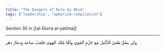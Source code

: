 ```yaml
---
title: "The Dangers of Rule by Whim"
tags: ['leadership', "aphorism-compilation"]
---
```


 Section 30 in [[al-Durra al-yatīma]]

---
ولن يضُرَّ طعنُ الذَّليل مع حَزْمِ القوي وأمَّا مُلك الهوى فلعبُ ساعة ودمارُ دهر
